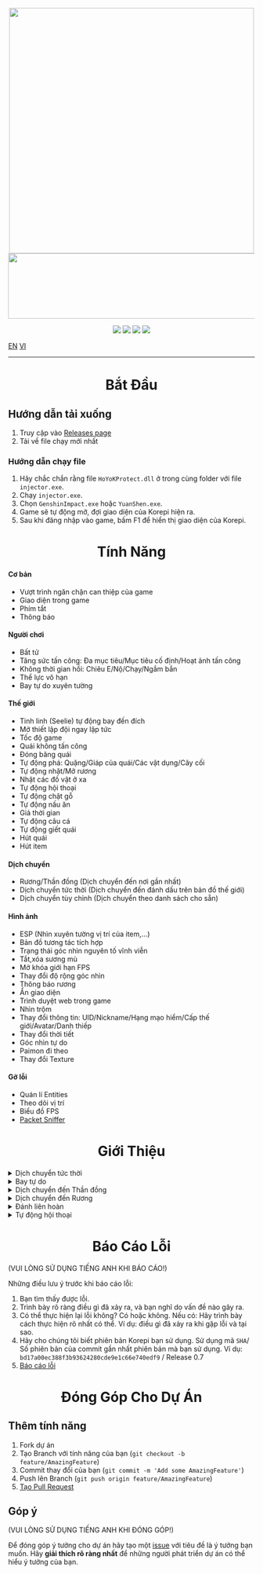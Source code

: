 <p align="center">
  <a href="#"><img width="500" height="500" src="https://media.discordapp.net/attachments/1033549666769449002/1107009612210765955/matches.png"></a>	
  <a href="#"><img width="690" height="133" src="https://share.creavite.co/FBkHy3zbN4CgWCr0.gif"></a>
</p>

<p align="center">
	<a href="https://github.com/Korepi/Korepi/releases/latest"><img src="https://img.shields.io/github/v/release/Korepi/Korepi?style=for-the-badge"></a>
	<a href="https://github.com/Korepi/Korepi/releases"><img src="https://img.shields.io/github/downloads/Korepi/Korepi/total.svg?style=for-the-badge"></a>
	<a href="https://github.com/Korepi/Korepi/graphs/contributors"><img src="https://img.shields.io/github/contributors/Korepi/Korepi?style=for-the-badge&color=red"></a>
	<a href="https://discord.gg/8UZbDtEvrW"><img src="https://img.shields.io/discord/440536354544156683?label=Discord&logo=discord&style=for-the-badge&color=blueviolet"></a>
</p>

[EN](README.md) [VI](README_vn-vn.md)

---

<h1 align="center">Bắt Đầu</h1>

## Hướng dẫn tải xuống
1. Truy cập vào [Releases page](https://github.com/Korepi/Korepi/releases)
2. Tải về file chạy mới nhất

### Hướng dẫn chạy file
1. Hãy chắc chắn rằng file `HoYoKProtect.dll` ở trong cùng folder với file `injector.exe`.
2. Chạy `injector.exe`.
3. Chọn `GenshinImpact.exe` hoặc `YuanShen.exe`.
4. Game sẽ tự động mở, đợi giao diện của Korepi hiện ra.
5. Sau khi đăng nhập vào game, bấm F1 để hiển thị giao diện của Korepi.

<h1 align="center">Tính Năng</h1>

#### Cơ bản
- Vượt trình ngăn chặn can thiệp của game
- Giao diện trong game
- Phím tắt
- Thông báo

#### Người chơi
- Bất tử
- Tăng sức tấn công: Đa mục tiêu/Mục tiêu cố định/Hoạt ảnh tấn công
- Không thời gian hồi: Chiêu E/Nộ/Chạy/Ngắm bắn
- Thể lực vô hạn
- Bay tự do xuyên tường

#### Thế giới
- Tinh linh (Seelie) tự động bay đến đích
- Mở thiết lập đội ngay lập tức
- Tốc độ game
- Quái không tấn công
- Đóng băng quái
- Tự động phá: Quặng/Giáp của quái/Các vật dụng/Cây cối
- Tự động nhặt/Mở rương
- Nhặt các đồ vật ở xa
- Tự động hội thoại
- Tự động chặt gỗ
- Tự động nấu ăn
- Giả thời gian
- Tự động câu cá
- Tự động giết quái
- Hút quái
- Hút item

#### Dịch chuyển
- Rương/Thần đồng (Dịch chuyển đến nơi gần nhất)
- Dịch chuyển tức thời (Dịch chuyển đến đánh dấu trên bản đồ thế giới)
- Dịch chuyển tùy chỉnh (Dịch chuyển theo danh sách cho sẵn)

 #### Hình ảnh 
- ESP (Nhìn xuyên tường vị trí của item,...)
- Bản đồ tương tác tích hợp
- Trạng thái góc nhìn nguyên tố vĩnh viễn
- Tắt,xóa sương mù
- Mở khóa giới hạn FPS
- Thay đổi độ rộng góc nhìn
- Thông báo rương
- Ẩn giao diện
- Trình duyệt web trong game
- Nhìn trộm
- Thay đổi thông tin: UID/Nickname/Hạng mạo hiểm/Cấp thế giới/Avatar/Danh thiếp
- Thay đổi thời tiết
- Góc nhìn tự do
- Paimon đi theo
- Thay đổi Texture

#### Gỡ lỗi
- Quán lí Entities
- Theo dõi vị trí
- Biểu đồ FPS
- [Packet Sniffer](https://github.com/Akebi-Group/Akebi-PacketSniffer)

<h1 align="center">Giới Thiệu</h1>

<details>
  <summary>Dịch chuyển tức thời</summary>
  <img src="https://github.com/CallowBlack/gif-demos/blob/main/genshin-cheat/map-teleport-demo.gif"/>
</details>
<details>
  <summary>Bay tự do</summary>
  <img src="https://github.com/CallowBlack/gif-demos/blob/main/genshin-cheat/noclip-demo.gif"/>
</details>
<details>
  <summary>Dịch chuyển đến Thần đồng</summary>
  <img src="https://github.com/CallowBlack/gif-demos/blob/main/genshin-cheat/oculi-teleport-demo.gif"/>
</details>
<details>
  <summary>Dịch chuyển đến Rương</summary>
  <img src="https://github.com/CallowBlack/gif-demos/blob/main/genshin-cheat/chest-teleport-demo.gif"/>
</details>
<details>
  <summary>Đánh liên hoàn</summary>
  <img src="https://github.com/CallowBlack/gif-demos/blob/main/genshin-cheat/rapid-fire-demo.gif"/>
</details>
<details>
  <summary>Tự động hội thoại</summary>
  <img src="https://github.com/CallowBlack/gif-demos/blob/main/genshin-cheat/auto-talk-demo.gif"/>
</details>

<h1 align="center">Báo Cáo Lỗi</h1>

(VUI LÒNG SỬ DỤNG TIẾNG ANH KHI BÁO CÁO!)

Những điều lưu ý trước khi báo cáo lỗi:

1. Bạn tìm thấy được lỗi.
1. Trình bày rõ ràng điều gì đã xảy ra, và bạn nghĩ do vấn đề nào gây ra.
1. Có thể thực hiện lại lỗi không? Có hoặc không. Nếu có: Hãy trình bày cách thực hiện rõ nhất có thể. Ví dụ: điều gì đã xảy ra khi gặp lỗi và tại sao. 
1. Hãy cho chúng tôi biết phiên bản Korepi bạn sử dụng. Sử dụng mã `SHA`/ Số phiên bản của commit gần nhất phiên bản mà bạn sử dụng. Ví dụ: `bd17a00ec388f3b93624280cde9e1c66e740edf9` / Release 0.7
1. [Báo cáo lỗi](https://github.com/Korepi/Korepi/issues)

<h1 align="center">Đóng Góp Cho Dự Án</h1>


## Thêm tính năng
1. Fork dự án
1. Tạo Branch với tính năng của bạn (`git checkout -b feature/AmazingFeature`)
1. Commit thay đổi của bạn (`git commit -m 'Add some AmazingFeature'`)
1. Push lên Branch (`git push origin feature/AmazingFeature`)
2. [Tạo Pull Request](https://github.com/Korepi/Korepi/pulls)

## Góp ý

(VUI LÒNG SỬ DỤNG TIẾNG ANH KHI ĐÓNG GÓP!)

Để đóng góp ý tưởng cho dự án hãy tạo một [issue](https://github.com/Korepi/Korepi/issues) với tiêu đề là ý tưởng bạn muốn.
Hãy **giải thích rõ ràng nhất** để những người phát triển dự án có thể hiểu ý tưởng của bạn.
